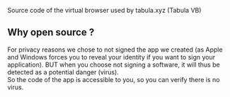 Source code of the virtual browser used by tabula.xyz (Tabula VB)

## Why open source ?
For privacy reasons we chose to not signed the app we created (as Apple and Windows forces you to reveal your identity if you want to sign your application).
BUT when you choose not signing a software, it will thus be detected as a potential danger (virus).
<br />
So the code of the app is accessible to you, so you can verify there is no virus.

